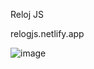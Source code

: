 Reloj JS

relogjs.netlify.app

![image](https://user-images.githubusercontent.com/115717042/219922911-5f016056-bf46-4724-b9ca-d0484c2dce58.png)
